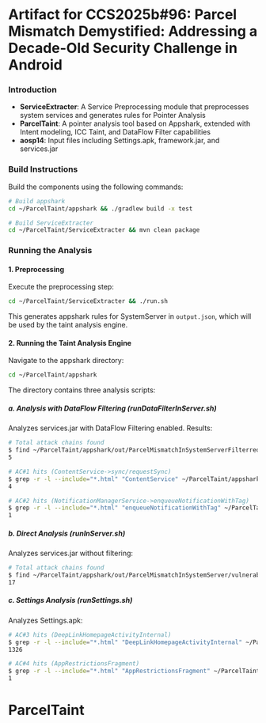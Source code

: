 # Artifact for CCS2025b#96: Parcel Mismatch Demystified: Addressing a Decade-Old Security Challenge in Android

### Introduction
- **ServiceExtracter**: A Service Preprocessing module that preprocesses system services and generates rules for Pointer Analysis
- **ParcelTaint**: A pointer analysis tool based on Appshark, extended with Intent modeling, ICC Taint, and DataFlow Filter capabilities
- **aosp14**: Input files including Settings.apk, framework.jar, and services.jar

### Build Instructions
Build the components using the following commands:
```bash
# Build appshark
cd ~/ParcelTaint/appshark && ./gradlew build -x test

# Build ServiceExtracter
cd ~/ParcelTaint/ServiceExtracter && mvn clean package
```

### Running the Analysis

#### 1. Preprocessing
Execute the preprocessing step:
```bash
cd ~/ParcelTaint/ServiceExtracter && ./run.sh
```
This generates appshark rules for SystemServer in `output.json`, which will be used by the taint analysis engine.

#### 2. Running the Taint Analysis Engine
Navigate to the appshark directory:
```bash
cd ~/ParcelTaint/appshark
```

The directory contains three analysis scripts:

##### a. Analysis with DataFlow Filtering (runDataFilterInServer.sh)
Analyzes services.jar with DataFlow Filtering enabled. Results:
```bash
# Total attack chains found
$ find ~/ParcelTaint/appshark/out/ParcelMismatchInSystemServerFilterred/vulnerability -type f -name "*.html" | wc -l 
5

# AC#1 hits (ContentService->sync/requestSync)
$ grep -r -l --include="*.html" "ContentService" ~/ParcelTaint/appshark/out/ParcelMismatchInSystemServerFilterred/vulnerability | wc -l
4

# AC#2 hits (NotificationManagerService->enqueueNotificationWithTag)
$ grep -r -l --include="*.html" "enqueueNotificationWithTag" ~/ParcelTaint/appshark/out/ParcelMismatchInSystemServerFilterred/vulnerability | wc -l
1
```

##### b. Direct Analysis (runInServer.sh)
Analyzes services.jar without filtering:
```bash
# Total attack chains found
$ find ~/ParcelTaint/appshark/out/ParcelMismatchInSystemServer/vulnerability -type f -name "*.html" | wc -l
17
```

##### c. Settings Analysis (runSettings.sh)
Analyzes Settings.apk:
```bash
# AC#3 hits (DeepLinkHomepageActivityInternal)
$ grep -r -l --include="*.html" "DeepLinkHomepageActivityInternal" ~/ParcelTaint/appshark/out/IntentRedirectionPlusVersion/vulnerability | wc -l
1326

# AC#4 hits (AppRestrictionsFragment)
$ grep -r -l --include="*.html" "AppRestrictionsFragment" ~/ParcelTaint/appshark/out/IntentRedirectionPlusVersion/vulnerability | wc -l
1
```
# ParcelTaint
